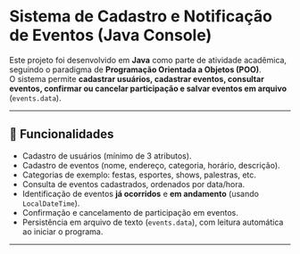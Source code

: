 # Sistema de Cadastro e Notificação de Eventos (Java Console)

Este projeto foi desenvolvido em **Java** como parte de atividade acadêmica, seguindo o paradigma de **Programação Orientada a Objetos (POO)**.  
O sistema permite **cadastrar usuários, cadastrar eventos, consultar eventos, confirmar ou cancelar participação e salvar eventos em arquivo** (`events.data`).

---

## 🚀 Funcionalidades
- Cadastro de usuários (mínimo de 3 atributos).
- Cadastro de eventos (nome, endereço, categoria, horário, descrição).
- Categorias de exemplo: festas, esportes, shows, palestras, etc.
- Consulta de eventos cadastrados, ordenados por data/hora.
- Identificação de eventos **já ocorridos** e **em andamento** (usando `LocalDateTime`).
- Confirmação e cancelamento de participação em eventos.
- Persistência em arquivo de texto (`events.data`), com leitura automática ao iniciar o programa.

---


